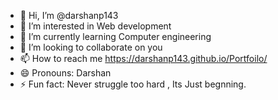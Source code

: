 - 👋 Hi, I’m @darshanp143
- 👀 I’m interested in Web development
- 🌱 I’m currently learning Computer engineering
- 💞️ I’m looking to collaborate on you
- 📫 How to reach me https://darshanp143.github.io/Portfoilo/
- 😄 Pronouns: Darshan
- ⚡ Fun fact: Never struggle too hard , Its Just begnning.

<!---
darshanp143/darshanp143 is a ✨ special ✨ repository because its `README.md` (this file) appears on your GitHub profile.
You can click the Preview link to take a look at your changes.
--->
